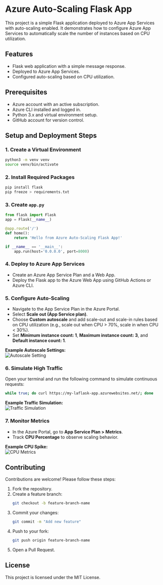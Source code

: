 # Azure Auto-Scaling Flask App

This project is a simple Flask application deployed to Azure App Services with auto-scaling enabled. It demonstrates how to configure Azure App Services to automatically scale the number of instances based on CPU utilization.

## Features
- Flask web application with a simple message response.
- Deployed to Azure App Services.
- Configured auto-scaling based on CPU utilization.

## Prerequisites
- Azure account with an active subscription.
- Azure CLI installed and logged in.
- Python 3.x and virtual environment setup.
- GitHub account for version control.

## Setup and Deployment Steps

### 1. Create a Virtual Environment
```bash
python3 -m venv venv
source venv/bin/activate
```

### 2. Install Required Packages
```bash
pip install flask
pip freeze > requirements.txt
```

### 3. Create `app.py`
```python
from flask import Flask
app = Flask(__name__)

@app.route('/')
def home():
    return 'Hello from Azure Auto-Scaling Flask App!'

if __name__ == '__main__':
    app.run(host='0.0.0.0', port=8000)
```

### 4. Deploy to Azure App Services
- Create an Azure App Service Plan and a Web App.
- Deploy the Flask app to the Azure Web App using GitHub Actions or Azure CLI.

### 5. Configure Auto-Scaling
- Navigate to the App Service Plan in the Azure Portal.
- Select **Scale out (App Service plan)**.
- Choose **Custom autoscale** and add scale-out and scale-in rules based on CPU utilization (e.g., scale out when CPU > 70%, scale in when CPU < 30%).
- Set **Minimum instance count: 1**, **Maximum instance count: 3**, and **Default instance count: 1**.

**Example Autoscale Settings:**  
![Autoscale Setting](./Screenshot%202025-02-18%20at%2015.26.44.png)

### 6. Simulate High Traffic
Open your terminal and run the following command to simulate continuous requests:
```bash
while true; do curl https://my-laflask-app.azurewebsites.net/; done
```
**Example Traffic Simulation:**  
![Traffic Simulation](./Screenshot%202025-02-18%20at%2015.27.55.png)

### 7. Monitor Metrics
- In the Azure Portal, go to **App Service Plan > Metrics**.
- Track **CPU Percentage** to observe scaling behavior.

**Example CPU Spike:**  
![CPU Metrics](./Screenshot%202025-02-18%20at%2015.33.58.png)

## Contributing
Contributions are welcome! Please follow these steps:

1. Fork the repository.
2. Create a feature branch:
   ```bash
   git checkout -b feature-branch-name
   ```
3. Commit your changes:
   ```bash
   git commit -m "Add new feature"
   ```
4. Push to your fork:
   ```bash
   git push origin feature-branch-name
   ```
5. Open a Pull Request.

## License
This project is licensed under the MIT License.


